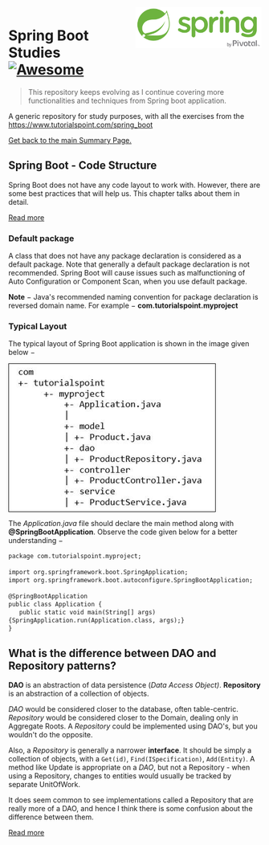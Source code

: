 <img width="250" src="img/spring-by-pivotal.png" align="right" />

# Spring Boot Studies [![Awesome](https://cdn.rawgit.com/sindresorhus/awesome/d7305f38d29fed78fa85652e3a63e154dd8e8829/media/badge.svg)](https://github.com/sindresorhus/awesome)
> This repository keeps evolving as I continue covering more functionalities and techniques from Spring boot application.

A generic repository for study purposes, with all the exercises from the https://www.tutorialspoint.com/spring_boot

[Get back to the main Summary Page.](https://github.com/guilhermeborgesbastos/Spring-Boot-Studies)


## Spring Boot - Code Structure

Spring Boot does not have any code layout to work with. However, there are some best practices that will help us. This chapter talks about them in detail.

[Read more](https://www.tutorialspoint.com/spring_boot/spring_boot_code_structure.htm)

###  Default package
A class that does not have any package declaration is considered as a default package. Note that generally a default package declaration is not recommended. Spring Boot will cause issues such as malfunctioning of Auto Configuration or Component Scan, when you use default package.

**Note** − Java's recommended naming convention for package declaration is reversed domain name. For example − **com.tutorialspoint.myproject**

###  Typical Layout

The typical layout of Spring Boot application is shown in the image given below −

<img src="img/typical_layout_of_spring_boot_application.jpg " align="center" />

The *Application.java* file should declare the main method along with **@SpringBootApplication**. Observe the code given below for a better understanding −
```
package com.tutorialspoint.myproject;

import org.springframework.boot.SpringApplication;
import org.springframework.boot.autoconfigure.SpringBootApplication;

@SpringBootApplication
public class Application {
   public static void main(String[] args) {SpringApplication.run(Application.class, args);}
}
```

## What is the difference between DAO and Repository patterns?


**DAO** is an abstraction of data persistence (*Data Access Object)*. **Repository** is an abstraction of a collection of objects.

*DAO* would be considered closer to the database, often table-centric. *Repository* would be considered closer to the Domain, dealing only in Aggregate Roots. A *Repository* could be implemented using DAO's, but you wouldn't do the opposite.

Also, a *Repository* is generally a narrower **interface**. It should be simply a collection of objects, with a `Get(id)`, `Find(ISpecification)`, `Add(Entity)`. A method like Update is appropriate on a *DAO*, but not a Repository - when using a Repository, changes to entities would usually be tracked by separate UnitOfWork.

It does seem common to see implementations called a Repository that are really more of a DAO, and hence I think there is some confusion about the difference between them.

[Read more](https://stackoverflow.com/a/8550228/6084866)
